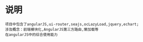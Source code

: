# 	说明
	项目中包含了angularJS,ui-router,seajs,ocLazyLoad,jquery,echart;
	涉及概念：前端模块化,AngularJS第三方路由,懒加载等
	在angularJS中的综合使用能力